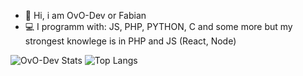 - 👋 Hi, i am OvO-Dev or Fabian
- 💻 I programm with: JS, PHP, PYTHON, C and some more but my strongest knowlege is in PHP and JS (React, Node)

![OvO-Dev Stats](https://github-readme-stats.vercel.app/api?username=ovo-dev&theme=midnight-purple&show_icons=true)
![Top Langs](https://github-readme-stats.vercel.app/api/top-langs/?username=ovo-dev&theme=midnight-purple)
